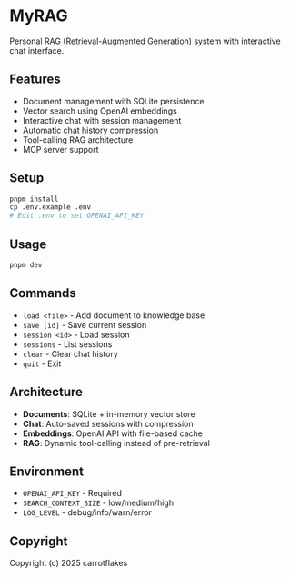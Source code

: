 # MyRAG

Personal RAG (Retrieval-Augmented Generation) system with interactive chat interface.

## Features

- Document management with SQLite persistence
- Vector search using OpenAI embeddings
- Interactive chat with session management
- Automatic chat history compression
- Tool-calling RAG architecture
- MCP server support

## Setup

```bash
pnpm install
cp .env.example .env
# Edit .env to set OPENAI_API_KEY
```

## Usage

```bash
pnpm dev
```

## Commands

- `load <file>` - Add document to knowledge base
- `save [id]` - Save current session
- `session <id>` - Load session
- `sessions` - List sessions
- `clear` - Clear chat history
- `quit` - Exit

## Architecture

- **Documents**: SQLite + in-memory vector store
- **Chat**: Auto-saved sessions with compression
- **Embeddings**: OpenAI API with file-based cache
- **RAG**: Dynamic tool-calling instead of pre-retrieval

## Environment

- `OPENAI_API_KEY` - Required
- `SEARCH_CONTEXT_SIZE` - low/medium/high
- `LOG_LEVEL` - debug/info/warn/error

## Copyright

Copyright (c) 2025 carrotflakes

